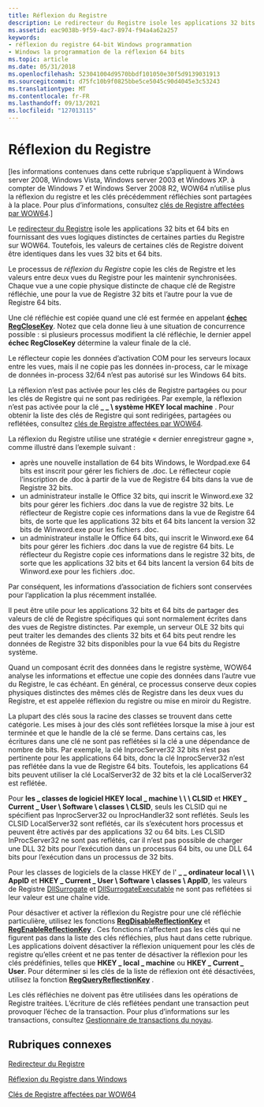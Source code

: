 ```yaml
---
title: Réflexion du Registre
description: Le redirecteur du Registre isole les applications 32 bits et 64 bits en fournissant des vues logiques distinctes de certaines parties du Registre sur WOW64. Toutefois, les valeurs de certaines clés de Registre doivent être identiques dans les vues 32 bits et 64 bits.
ms.assetid: eac9038b-9f59-4ac7-8974-f94a4a62a257
keywords:
- réflexion du registre 64-bit Windows programmation
- Windows la programmation de la réflexion 64 bits
ms.topic: article
ms.date: 05/31/2018
ms.openlocfilehash: 523041004d9570bbdf101050e30f5d9139031913
ms.sourcegitcommit: d75fc10b9f0825bbe5ce5045c90d4045e3c53243
ms.translationtype: MT
ms.contentlocale: fr-FR
ms.lasthandoff: 09/13/2021
ms.locfileid: "127013115"
---
```

# <a name="registry-reflection"></a>Réflexion du Registre

\[les informations contenues dans cette rubrique s’appliquent à Windows server 2008, Windows Vista, Windows server 2003 et Windows XP. à compter de Windows 7 et Windows Server 2008 R2, WOW64 n’utilise plus la réflexion du registre et les clés précédemment réfléchies sont partagées à la place. Pour plus d’informations, consultez [clés de Registre affectées par WOW64](shared-registry-keys.md).\]

Le [redirecteur du Registre](registry-redirector.md) isole les applications 32 bits et 64 bits en fournissant des vues logiques distinctes de certaines parties du Registre sur WOW64. Toutefois, les valeurs de certaines clés de Registre doivent être identiques dans les vues 32 bits et 64 bits.

Le processus de *réflexion du Registre* copie les clés de Registre et les valeurs entre deux vues du Registre pour les maintenir synchronisées. Chaque vue a une copie physique distincte de chaque clé de Registre réfléchie, une pour la vue de Registre 32 bits et l’autre pour la vue de Registre 64 bits.

Une clé réfléchie est copiée quand une clé est fermée en appelant [**échec RegCloseKey**](/windows/desktop/api/winreg/nf-winreg-regclosekey). Notez que cela donne lieu à une situation de concurrence possible : si plusieurs processus modifient la clé réfléchie, le dernier appel **échec RegCloseKey** détermine la valeur finale de la clé.

Le réflecteur copie les données d’activation COM pour les serveurs locaux entre les vues, mais il ne copie pas les données in-process, car le mixage de données in-process 32/64 n’est pas autorisé sur les Windows 64 bits.

La réflexion n’est pas activée pour les clés de Registre partagées ou pour les clés de Registre qui ne sont pas redirigées. Par exemple, la réflexion n’est pas activée pour la clé **\_ \_ \\ système HKEY local machine** . Pour obtenir la liste des clés de Registre qui sont redirigées, partagées ou reflétées, consultez [clés de Registre affectées par WOW64](shared-registry-keys.md).

La réflexion du Registre utilise une stratégie « dernier enregistreur gagne », comme illustré dans l’exemple suivant :

-   après une nouvelle installation de 64 bits Windows, le Wordpad.exe 64 bits est inscrit pour gérer les fichiers de .doc. Le réflecteur copie l’inscription de .doc à partir de la vue de Registre 64 bits dans la vue de Registre 32 bits.
-   un administrateur installe le Office 32 bits, qui inscrit le Winword.exe 32 bits pour gérer les fichiers .doc dans la vue de registre 32 bits. Le réflecteur de Registre copie ces informations dans la vue de Registre 64 bits, de sorte que les applications 32 bits et 64 bits lancent la version 32 bits de Winword.exe pour les fichiers .doc.
-   un administrateur installe le Office 64 bits, qui inscrit le Winword.exe 64 bits pour gérer les fichiers .doc dans la vue de registre 64 bits. Le réflecteur du Registre copie ces informations dans le registre 32 bits, de sorte que les applications 32 bits et 64 bits lancent la version 64 bits de Winword.exe pour les fichiers .doc.

Par conséquent, les informations d’association de fichiers sont conservées pour l’application la plus récemment installée.

Il peut être utile pour les applications 32 bits et 64 bits de partager des valeurs de clé de Registre spécifiques qui sont normalement écrites dans des vues de Registre distinctes. Par exemple, un serveur OLE 32 bits qui peut traiter les demandes des clients 32 bits et 64 bits peut rendre les données de Registre 32 bits disponibles pour la vue 64 bits du Registre système.

Quand un composant écrit des données dans le registre système, WOW64 analyse les informations et effectue une copie des données dans l’autre vue du Registre, le cas échéant. En général, ce processus conserve deux copies physiques distinctes des mêmes clés de Registre dans les deux vues du Registre, et est appelée réflexion du registre ou mise en miroir du Registre.

La plupart des clés sous la racine des classes se trouvent dans cette catégorie. Les mises à jour des clés sont reflétées lorsque la mise à jour est terminée et que le handle de la clé se ferme. Dans certains cas, les écritures dans une clé ne sont pas reflétées si la clé a une dépendance de nombre de bits. Par exemple, la clé InprocServer32 32 bits n’est pas pertinente pour les applications 64 bits, donc la clé InprocServer32 n’est pas reflétée dans la vue de Registre 64 bits. Toutefois, les applications 64 bits peuvent utiliser la clé LocalServer32 de 32 bits et la clé LocalServer32 est reflétée.

Pour **les \_ classes de logiciel HKEY local \_ machine \\ \\ \\ CLSID** et **HKEY \_ Current \_ User \\ Software \\ classes \\ CLSID**, seuls les CLSID qui ne spécifient pas InprocServer32 ou InprocHandler32 sont reflétés. Seuls les CLSID LocalServer32 sont reflétés, car ils s’exécutent hors processus et peuvent être activés par des applications 32 ou 64 bits. Les CLSID InProcServer32 ne sont pas reflétés, car il n’est pas possible de charger une DLL 32 bits pour l’exécution dans un processus 64 bits, ou une DLL 64 bits pour l’exécution dans un processus de 32 bits.

Pour les classes de logiciels de la classe HKEY de l' **\_ \_ ordinateur local \\ \\ \\ AppID** et **HKEY \_ Current \_ User \\ Software \\ classes \\ AppID**, les valeurs de Registre [DllSurrogate](../com/dllsurrogate.md) et [DllSurrogateExecutable]( ../com/dllsurrogateexecutable.md) ne sont pas reflétées si leur valeur est une chaîne vide.

Pour désactiver et activer la réflexion du Registre pour une clé réfléchie particulière, utilisez les fonctions [**RegDisableReflectionKey**](/windows/desktop/api/winreg/nf-winreg-regdisablereflectionkey) et [**RegEnableReflectionKey**](/windows/desktop/api/winreg/nf-winreg-regenablereflectionkey) . Ces fonctions n’affectent pas les clés qui ne figurent pas dans la liste des clés réfléchies, plus haut dans cette rubrique. Les applications doivent désactiver la réflexion uniquement pour les clés de registre qu’elles créent et ne pas tenter de désactiver la réflexion pour les clés prédéfinies, telles que **HKEY \_ local \_ machine** ou **HKEY \_ Current \_ User**. Pour déterminer si les clés de la liste de réflexion ont été désactivées, utilisez la fonction [**RegQueryReflectionKey**](/windows/desktop/api/winreg/nf-winreg-regqueryreflectionkey) .

Les clés réfléchies ne doivent pas être utilisées dans les opérations de Registre traitées. L’écriture de clés reflétées pendant une transaction peut provoquer l’échec de la transaction. Pour plus d’informations sur les transactions, consultez [Gestionnaire de transactions du noyau](/windows/desktop/Ktm/kernel-transaction-manager-portal).

## <a name="related-topics"></a>Rubriques connexes

<dl> <dt>

[Redirecteur du Registre](registry-redirector.md)
</dt> <dt>

[Réflexion du Registre dans Windows](/windows-hardware/drivers/display/microsoft-windows-vista-display-driver-64-bit-issues)
</dt> <dt>

[Clés de Registre affectées par WOW64](shared-registry-keys.md)
</dt> </dl>

 

 